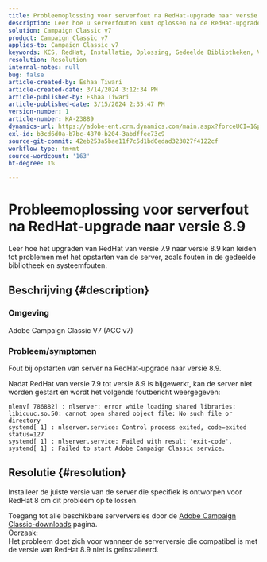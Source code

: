 ```yaml
---
title: Probleemoplossing voor serverfout na RedHat-upgrade naar versie 8.9
description: Leer hoe u serverfouten kunt oplossen na de RedHat-upgrade naar versie 8.9, inclusief fouten met gedeelde bibliotheken en problemen met de Adobe Campaign Classic-service.
solution: Campaign Classic v7
product: Campaign Classic v7
applies-to: Campaign Classic v7
keywords: KCS, RedHat, Installatie, Oplossing, Gedeelde Bibliotheken, Versie 7.9, Versie 8.9, Verbetering, Server, uitgang-code
resolution: Resolution
internal-notes: null
bug: false
article-created-by: Eshaa Tiwari
article-created-date: 3/14/2024 3:12:34 PM
article-published-by: Eshaa Tiwari
article-published-date: 3/15/2024 2:35:47 PM
version-number: 1
article-number: KA-23889
dynamics-url: https://adobe-ent.crm.dynamics.com/main.aspx?forceUCI=1&pagetype=entityrecord&etn=knowledgearticle&id=ff036546-15e2-ee11-904c-6045bd03c412
exl-id: b3cd6d0a-b7bc-4870-b204-3abdffee73c9
source-git-commit: 42eb253a5bae11f7c5d1bd0edad323827f4122cf
workflow-type: tm+mt
source-wordcount: '163'
ht-degree: 1%

---
```


# Probleemoplossing voor serverfout na RedHat-upgrade naar versie 8.9


Leer hoe het upgraden van RedHat van versie 7.9 naar versie 8.9 kan leiden tot problemen met het opstarten van de server, zoals fouten in de gedeelde bibliotheek en systeemfouten.

## Beschrijving {#description}


### Omgeving

Adobe Campaign Classic V7 (ACC v7)

### Probleem/symptomen

Fout bij opstarten van server na RedHat-upgrade naar versie 8.9.

Nadat RedHat van versie 7.9 tot versie 8.9 is bijgewerkt, kan de server niet worden gestart en wordt het volgende foutbericht weergegeven:


```
nlenv[ 786882] : nlserver: error while loading shared libraries: libicuuc.so.50: cannot open shared object file: No such file or directory
systemd[ 1] : nlserver.service: Control process exited, code=exited status=127
systemd[ 1] : nlserver.service: Failed with result 'exit-code'.
systemd[ 1] : Failed to start Adobe Campaign Classic service.
```





## Resolutie {#resolution}


Installeer de juiste versie van de server die specifiek is ontworpen voor RedHat 8 om dit probleem op te lossen.

Toegang tot alle beschikbare serverversies door de [Adobe Campaign Classic-downloads](https://experience.adobe.com/#/downloads/content/software-distribution/en/campaign.html) pagina.
<br>Oorzaak: <br>
Het probleem doet zich voor wanneer de serverversie die compatibel is met de versie van RedHat 8.9 niet is geïnstalleerd.
